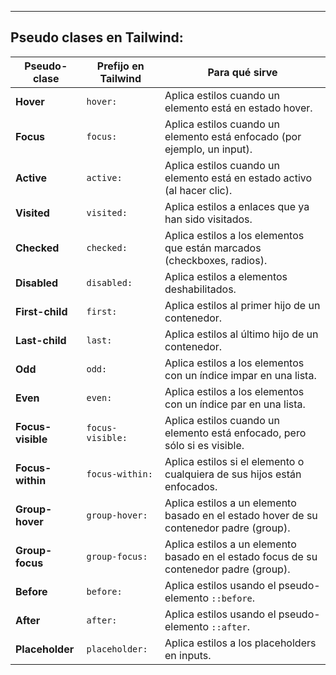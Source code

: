 
---

## Pseudo clases en Tailwind:

| **Pseudo-clase**  | **Prefijo en Tailwind** | **Para qué sirve**                                                                     |
| ----------------- | ----------------------- | -------------------------------------------------------------------------------------- |
| **Hover**         | `hover:`                | Aplica estilos cuando un elemento está en estado hover.                                |
| **Focus**         | `focus:`                | Aplica estilos cuando un elemento está enfocado (por ejemplo, un input).               |
| **Active**        | `active:`               | Aplica estilos cuando un elemento está en estado activo (al hacer clic).               |
| **Visited**       | `visited:`              | Aplica estilos a enlaces que ya han sido visitados.                                    |
| **Checked**       | `checked:`              | Aplica estilos a los elementos que están marcados (checkboxes, radios).                |
| **Disabled**      | `disabled:`             | Aplica estilos a elementos deshabilitados.                                             |
| **First-child**   | `first:`                | Aplica estilos al primer hijo de un contenedor.                                        |
| **Last-child**    | `last:`                 | Aplica estilos al último hijo de un contenedor.                                        |
| **Odd**           | `odd:`                  | Aplica estilos a los elementos con un índice impar en una lista.                       |
| **Even**          | `even:`                 | Aplica estilos a los elementos con un índice par en una lista.                         |
| **Focus-visible** | `focus-visible:`        | Aplica estilos cuando un elemento está enfocado, pero sólo si es visible.              |
| **Focus-within**  | `focus-within:`         | Aplica estilos si el elemento o cualquiera de sus hijos están enfocados.               |
| **Group-hover**   | `group-hover:`          | Aplica estilos a un elemento basado en el estado hover de su contenedor padre (group). |
| **Group-focus**   | `group-focus:`          | Aplica estilos a un elemento basado en el estado focus de su contenedor padre (group). |
| **Before**        | `before:`               | Aplica estilos usando el pseudo-elemento `::before`.                                   |
| **After**         | `after:`                | Aplica estilos usando el pseudo-elemento `::after`.                                    |
| **Placeholder**   | `placeholder:`          | Aplica estilos a los placeholders en inputs.                                           |
